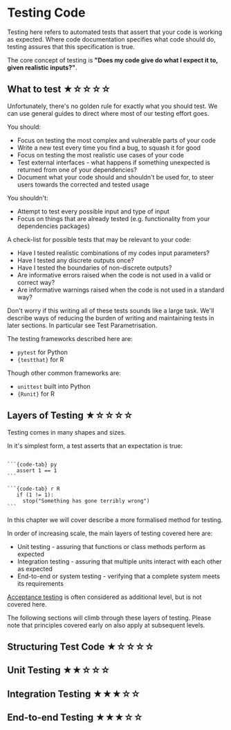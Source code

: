 # Testing Code

Testing here refers to automated tests that assert that your code is working as expected.
Where code documentation specifies what code should do, testing assures that this specification is true.

The core concept of testing is **"Does my code give do what I expect it to, given realistic inputs?"**.


## What to test ★☆☆☆☆

Unfortunately, there's no golden rule for exactly what you should test.
We can use general guides to direct where most of our testing effort goes.

You should:
* Focus on testing the most complex and vulnerable parts of your code
* Write a new test every time you find a bug, to squash it for good
* Focus on testing the most realistic use cases of your code
* Test external interfaces - what happens if something unexpected is returned from one of your dependencies?
* Document what your code should and shouldn't be used for, to steer users towards the corrected and tested usage

You shouldn't:
* Attempt to test every possible input and type of input
* Focus on things that are already tested (e.g. functionality from your dependencies packages)


A check-list for possible tests that may be relevant to your code:
* Have I tested realistic combinations of my codes input parameters?
* Have I tested any discrete outputs once?
* Have I tested the boundaries of non-discrete outputs?
* Are informative errors raised when the code is not used in a valid or correct way?
* Are informative warnings raised when the code is not used in a standard way?


Don't worry if this writing all of these tests sounds like a large task.
We'll describe ways of reducing the burden of writing and maintaining tests in later sections.
In particular see Test Parametrisation.

The testing frameworks described here are:
* `pytest` for Python
* `{testthat}` for R

Though other common frameworks are:
* `unittest` built into Python
* `{Runit}` for R



## Layers of Testing ★☆☆☆☆

Testing comes in many shapes and sizes.

In it's simplest form, a test asserts that an expectation is true:

````{tabs}

```{code-tab} py
   assert 1 == 1
```

```{code-tab} r R
   if (1 != 1):
     stop("Something has gone terribly wrong")
```

````

In this chapter we will cover describe a more formalised method for testing.

In order of increasing scale, the main layers of testing covered here are:

* Unit testing - assuring that functions or class methods perform as expected
* Integration testing - assuring that multiple units interact with each other as expected
* End-to-end or system testing - verifying that a complete system meets its requirements

[Acceptance testing](https://en.wikipedia.org/wiki/Acceptance_testing) is often considered as additional level, but is not covered here.

The following sections will climb through these layers of testing. Please note that principles covered early on also apply at subsequent levels.


## Structuring Test Code ★☆☆☆☆



## Unit Testing ★★☆☆☆


<!-- 
````{tabs}

```{code-tab} py

```

```{code-tab} r
```

````
-->


## Integration Testing ★★★☆☆


## End-to-end Testing ★★★☆☆